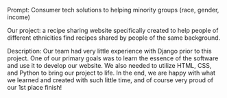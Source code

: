 Prompt: Consumer tech solutions to helping minority groups (race, gender, income)

Our project: a recipe sharing website specifically created to help people of different ethnicities find recipes shared by people of the same background.

Description: Our team had very little experience with Django prior to this project. One of our primary goals was to learn the essence of the software and use it to develop our website. We also needed to utilize HTML, CSS, and Python to bring our project to life. In the end, we are happy with what we learned and created with such little time, and of course very proud of our 1st place finish!
